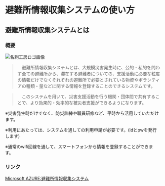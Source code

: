 ﻿### 

避難所情報収集システムの使い方
============

避難所情報収集システムとは
------------

### 概要

![名刺工房ロゴ画像](https://github.com/dronebird/eisf/blob/master/image100.gif"アーティス名刺工房")

>　避難所情報収集システムとは、大規模災害発生時に、公的・私的を問わず全ての避難所から、滞在する避難者についての、支援活動に必要な粒度の情報だけでなくそれぞれの避難所で必要とされている物資やボランティアの種類・量などに関する情報を登録することのできるシステムです。

>　このシステムを用いて、災害支援活動を行う機関・団体間で共有することで、より効果的・効率的な被災者支援ができるようになります。
>
※災害発生時だけでなく、防災訓練や職員研修など、平時から活用していただけます。
>
※利用にあたっては、システムを通しての利用申請が必要です。(idとpwを発行します)
>
※通常のwifi回線を通して、スマートフォンから情報を登録することができます。


### リンク

[Microsoft AZURE:避難所情報収集システム](http://cns.japanwest.cloudapp.azure.com/LoginASystem.php)
